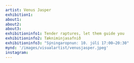 ```yaml
---
artist: Venus Jasper 
exhibition1: 
about1: 
about2: 
about3: 
exhibitioninfo1: Tender raptures, let them guide you
exhibitioninfo2: Tækniminjasafnið
exhibitioninfo3: "Sýningaropnun: 10. júlí 17:00–20:30"
mynd: '/images/visualartist/venusjasper.jpeg'
instagram: 
---
```

